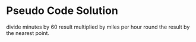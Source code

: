 # Pseudo Code Solution

divide minutes by 60
    result multiplied by miles per hour
        round the result by the nearest point.